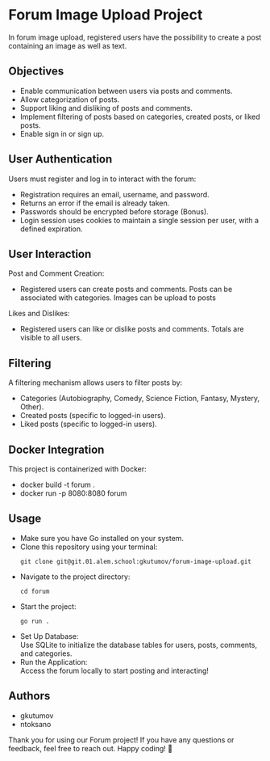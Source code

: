 # Forum Image Upload Project
In forum image upload, registered users have the possibility to create a post containing an image as well as text.

## Objectives

<ul>
    <li>Enable communication between users via posts and comments.</li>
    <li>Allow categorization of posts.</li>
    <li>Support liking and disliking of posts and comments.</li>
    <li>Implement filtering of posts based on categories, created posts, or liked posts.</li>
    <li>Enable sign in or sign up.</li>
</ul>

## User Authentication
Users must register and log in to interact with the forum:

<ul>
    <li>Registration requires an email, username, and password.</li>
    <li>Returns an error if the email is already taken.</li>
    <li>Passwords should be encrypted before storage (Bonus).</li>
    <li>Login session uses cookies to maintain a single session per user, with a defined expiration.</li>
</ul>

## User Interaction

Post and Comment Creation:
<ul> 
    <li>Registered users can create posts and comments. Posts can be associated with categories. Images can be upload to posts</li>
</ul>

Likes and Dislikes: 
<ul>
    <li>Registered users can like or dislike posts and comments. Totals are visible to all users.</li>
</ul>

## Filtering
A filtering mechanism allows users to filter posts by:

<ul>
    <li>Categories (Autobiography, Comedy, Science Fiction, Fantasy, Mystery, Other).</li>
    <li>Created posts (specific to logged-in users).</li>
    <li>Liked posts (specific to logged-in users).</li>
</ul>

## Docker Integration

This project is containerized with Docker:
<ul>
    <li>docker build -t forum .</li>
    <li>docker run -p 8080:8080 forum</li>
</ul>

## Usage
<ul>
    <li>Make sure you have Go installed on your system.</li>
    <li>Clone this repository using your terminal:</li>

```
git clone git@git.01.alem.school:gkutumov/forum-image-upload.git
```

<li>Navigate to the project directory:</li>

```
cd forum
```  
<li>Start the project:</li>

```
go run .
``` 
<li>Set Up Database:</li> 
Use SQLite to initialize the database tables for users, posts, comments, and categories.

<li>Run the Application:</li>
Access the forum locally to start posting and interacting!

</ul>

## Authors
<ul>
    <li>gkutumov</li>
    <li>ntoksano</li>
</ul>

Thank you for using our Forum project! If you have any questions or feedback, feel free to reach out. Happy coding! 🚀